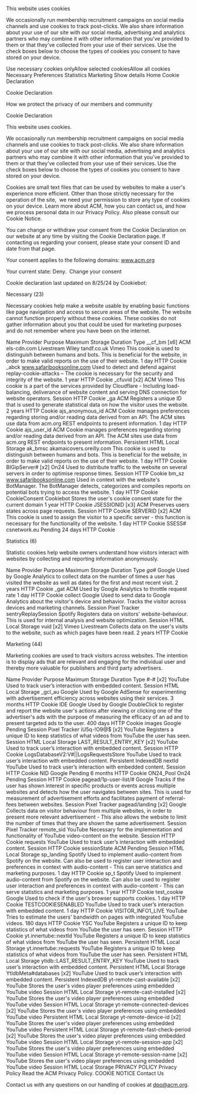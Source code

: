 This website uses cookies

We occasionally run membership recruitment campaigns on social media channels and use cookies to track post-clicks. We also share information about your use of our site with our social media, advertising and analytics partners who may combine it with other information that you’ve provided to them or that they’ve collected from your use of their services. Use the check boxes below to choose the types of cookies you consent to have stored on your device.


Use necessary cookies onlyAllow selected cookiesAllow all cookies
Necessary
Preferences
Statistics
Marketing	Show details
Home
Cookie Declaration

Cookie Declaration

How we protect the privacy of our members and community

Cookie Declaration

This website uses cookies.

We occasionally run membership recruitment campaigns on social media channels and use cookies to track post-clicks. We also share information about your use of our site with our social media, advertising and analytics partners who may combine it with other information that you’ve provided to them or that they’ve collected from your use of their services. Use the check boxes below to choose the types of cookies you consent to have stored on your device.


Cookies are small text files that can be used by websites to make a user's experience more efficient. Other than those strictly necessary for the operation of the site,  we need your permission to store any type of cookies on your device. Learn more about ACM, how you can contact us, and how we process personal data in our Privacy Policy. Also please consult our Cookie Notice.


You can change or withdraw your consent from the Cookie Declaration on our website at any time by visiting the Cookie Declaration page. If contacting us regarding your consent, please state your consent ID and date from that page.

Your consent applies to the following domains: www.acm.org

Your current state: Deny. 
Change your consent



Cookie declaration last updated on 8/25/24 by Cookiebot:

Necessary (23)

Necessary cookies help make a website usable by enabling basic functions like page navigation and access to secure areas of the website. The website cannot function properly without these cookies. These cookies do not gather information about you that could be used for marketing purposes and do not remember where you have been on the internet.


Name	Provider	Purpose	Maximum Storage Duration	Type
__cf_bm [x6]	ACM
els-cdn.com
Livestream
Wiley
tandf.co.uk
Vimeo	This cookie is used to distinguish between humans and bots. This is beneficial for the website, in order to make valid reports on the use of their website.	1 day	HTTP Cookie
_abck	www.safaribooksonline.com	Used to detect and defend against replay-cookie-attacks – The cookie is necessary for the security and integrity of the website.	1 year	HTTP Cookie
_cfuvid [x2]	ACM
Vimeo	This cookie is a part of the services provided by Cloudflare - Including load-balancing, deliverance of website content and serving DNS connection for website operators.	Session	HTTP Cookie
_ga	ACM	Registers a unique ID that is used to generate statistical data on how the visitor uses the website.	2 years	HTTP Cookie
ajs_anonymous_id	ACM	Cookie manages preferences regarding storing and/or reading data derived from an API. The ACM sites use data from acm.org REST endpoints to present information.	1 day	HTTP Cookie
ajs_user_id	ACM	Cookie manages preferences regarding storing and/or reading data derived from an API. The ACM sites use data from acm.org REST endpoints to present information.	Persistent	HTML Local Storage
ak_bmsc	akamaicovers.oreilly.com	This cookie is used to distinguish between humans and bots. This is beneficial for the website, in order to make valid reports on the use of their website.	1 day	HTTP Cookie
BIGipServer# [x2]	On24	Used to distribute traffic to the website on several servers in order to optimise response times.	Session	HTTP Cookie
bm_sz	www.safaribooksonline.com	Used in context with the website's BotManager. The BotManager detects, categorizes and compiles reports on potential bots trying to access the website.	1 day	HTTP Cookie
CookieConsent	Cookiebot	Stores the user's cookie consent state for the current domain	1 year	HTTP Cookie
JSESSIONID [x3]	ACM	Preserves users states across page requests.	Session	HTTP Cookie
SERVERID [x2]	ACM	This cookie is used to assign the visitor to a specific server - this function is necessary for the functionality of the website.	1 day	HTTP Cookie
SSESS#	csnetwork.eu	Pending	24 days	HTTP Cookie

Statistics (6)

Statistic cookies help website owners understand how visitors interact with websites by collecting and reporting information anonymously.

Name	Provider	Purpose	Maximum Storage Duration	Type
_ga_#	Google	Used by Google Analytics to collect data on the number of times a user has visited the website as well as dates for the first and most recent visit.	2 years	HTTP Cookie
_gat	ACM	Used by Google Analytics to throttle request rate	1 day	HTTP Cookie
collect	Google	Used to send data to Google Analytics about the visitor's device and behavior. Tracks the visitor across devices and marketing channels.	Session	Pixel Tracker
sentryReplaySession	Spotify	Registers data on visitors' website-behaviour. This is used for internal analysis and website optimization.	Session	HTML Local Storage
vuid [x2]	Vimeo
Livestream	Collects data on the user's visits to the website, such as which pages have been read.	2 years	HTTP Cookie

Marketing (44)

Marketing cookies are used to track visitors across websites. The intention is to display ads that are relevant and engaging for the individual user and thereby more valuable for publishers and third party advertisers.

Name	Provider	Purpose	Maximum Storage Duration	Type
#-# [x2]	YouTube	Used to track user’s interaction with embedded content.	Session	HTML Local Storage
_gcl_au	Google	Used by Google AdSense for experimenting with advertisement efficiency across websites using their services.	3 months	HTTP Cookie
IDE	Google	Used by Google DoubleClick to register and report the website user's actions after viewing or clicking one of the advertiser's ads with the purpose of measuring the efficacy of an ad and to present targeted ads to the user.	400 days	HTTP Cookie
images	Google	Pending	Session	Pixel Tracker
iU5q-!O9@$ [x2]	YouTube	Registers a unique ID to keep statistics of what videos from YouTube the user has seen.	Session	HTML Local Storage
LAST_RESULT_ENTRY_KEY [x2]	YouTube	Used to track user’s interaction with embedded content.	Session	HTTP Cookie
LogsDatabaseV2:V#||LogsRequestsStore	YouTube	Used to track user’s interaction with embedded content.	Persistent	IndexedDB
nextId	YouTube	Used to track user’s interaction with embedded content.	Session	HTTP Cookie
NID	Google	Pending	6 months	HTTP Cookie
ON24_Pool	On24	Pending	Session	HTTP Cookie
pagead/1p-user-list/#	Google	Tracks if the user has shown interest in specific products or events across multiple websites and detects how the user navigates between sites. This is used for measurement of advertisement efforts and facilitates payment of referral-fees between websites.	Session	Pixel Tracker
pagead/landing [x2]	Google	Collects data on visitor behaviour from multiple websites, in order to present more relevant advertisement - This also allows the website to limit the number of times that they are shown the same advertisement.	Session	Pixel Tracker
remote_sid	YouTube	Necessary for the implementation and functionality of YouTube video-content on the website.	Session	HTTP Cookie
requests	YouTube	Used to track user’s interaction with embedded content.	Session	HTTP Cookie
sessionState	ACM	Pending	Session	HTML Local Storage
sp_landing	Spotify	Used to implement audio-content from Spotify on the website. Can also be used to register user interaction and preferences in context with audio-content - This can serve statistics and marketing purposes.	1 day	HTTP Cookie
sp_t	Spotify	Used to implement audio-content from Spotify on the website. Can also be used to register user interaction and preferences in context with audio-content - This can serve statistics and marketing purposes.	1 year	HTTP Cookie
test_cookie	Google	Used to check if the user's browser supports cookies.	1 day	HTTP Cookie
TESTCOOKIESENABLED	YouTube	Used to track user’s interaction with embedded content.	1 day	HTTP Cookie
VISITOR_INFO1_LIVE	YouTube	Tries to estimate the users' bandwidth on pages with integrated YouTube videos.	180 days	HTTP Cookie
YSC	YouTube	Registers a unique ID to keep statistics of what videos from YouTube the user has seen.	Session	HTTP Cookie
yt.innertube::nextId	YouTube	Registers a unique ID to keep statistics of what videos from YouTube the user has seen.	Persistent	HTML Local Storage
yt.innertube::requests	YouTube	Registers a unique ID to keep statistics of what videos from YouTube the user has seen.	Persistent	HTML Local Storage
ytidb::LAST_RESULT_ENTRY_KEY	YouTube	Used to track user’s interaction with embedded content.	Persistent	HTML Local Storage
YtIdbMeta#databases [x2]	YouTube	Used to track user’s interaction with embedded content.	Persistent	IndexedDB
yt-remote-cast-available [x2]	YouTube	Stores the user's video player preferences using embedded YouTube video	Session	HTML Local Storage
yt-remote-cast-installed [x2]	YouTube	Stores the user's video player preferences using embedded YouTube video	Session	HTML Local Storage
yt-remote-connected-devices [x2]	YouTube	Stores the user's video player preferences using embedded YouTube video	Persistent	HTML Local Storage
yt-remote-device-id [x2]	YouTube	Stores the user's video player preferences using embedded YouTube video	Persistent	HTML Local Storage
yt-remote-fast-check-period [x2]	YouTube	Stores the user's video player preferences using embedded YouTube video	Session	HTML Local Storage
yt-remote-session-app [x2]	YouTube	Stores the user's video player preferences using embedded YouTube video	Session	HTML Local Storage
yt-remote-session-name [x2]	YouTube	Stores the user's video player preferences using embedded YouTube video	Session	HTML Local Storage
PRIVACY POLICY
Privacy Policy
Read the ACM Privacy Policy.
COOKIE NOTICE
Contact Us

Contact us with any questions on our handling of cookies at dpo@acm.org.